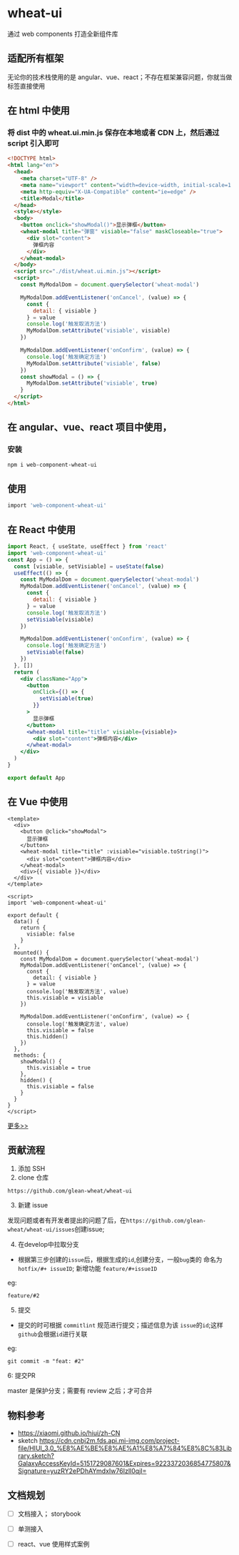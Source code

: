 # wheat-ui

通过 web components 打造全新组件库

## 适配所有框架

无论你的技术栈使用的是 angular、vue、react；不存在框架兼容问题，你就当做标签直接使用

## 在 html 中使用

### 将 dist 中的 wheat.ui.min.js 保存在本地或者 CDN 上，然后通过 script 引入即可

```html
<!DOCTYPE html>
<html lang="en">
  <head>
    <meta charset="UTF-8" />
    <meta name="viewport" content="width=device-width, initial-scale=1.0" />
    <meta http-equiv="X-UA-Compatible" content="ie=edge" />
    <title>Modal</title>
  </head>
  <style></style>
  <body>
    <button onclick="showModal()">显示弹框</button>
    <wheat-modal title="弹窗" visiable="false" maskCloseable="true">
      <div slot="content">
        弹框内容
      </div>
    </wheat-modal>
  </body>
  <script src="./dist/wheat.ui.min.js"></script>
  <script>
    const MyModalDom = document.querySelector('wheat-modal')

    MyModalDom.addEventListener('onCancel', (value) => {
      const {
        detail: { visiable }
      } = value
      console.log('触发取消方法')
      MyModalDom.setAttribute('visiable', visiable)
    })

    MyModalDom.addEventListener('onConfirm', (value) => {
      console.log('触发确定方法')
      MyModalDom.setAttribute('visiable', false)
    })
    const showModal = () => {
      MyModalDom.setAttribute('visiable', true)
    }
  </script>
</html>
```

## 在 angular、vue、react 项目中使用，

### 安装

```bash
npm i web-component-wheat-ui

```

## 使用

```bash
import 'web-component-wheat-ui'

```

## 在 React 中使用

```jsx
import React, { useState, useEffect } from 'react'
import 'web-component-wheat-ui'
const App = () => {
  const [visiable, setVisiable] = useState(false)
  useEffect(() => {
    const MyModalDom = document.querySelector('wheat-modal')
    MyModalDom.addEventListener('onCancel', (value) => {
      const {
        detail: { visiable }
      } = value
      console.log('触发取消方法')
      setVisiable(visiable)
    })

    MyModalDom.addEventListener('onConfirm', (value) => {
      console.log('触发确定方法')
      setVisiable(false)
    })
  }, [])
  return (
    <div className="App">
      <button
        onClick={() => {
          setVisiable(true)
        }}
      >
        显示弹框
      </button>
      <wheat-modal title="title" visiable={visiable}>
        <div slot="content">弹框内容</div>
      </wheat-modal>
    </div>
  )
}

export default App
```

## 在 Vue 中使用

```vue
<template>
  <div>
    <button @click="showModal">
      显示弹框
    </button>
    <wheat-modal title="title" :visiable="visiable.toString()">
      <div slot="content">弹框内容</div>
    </wheat-modal>
    <div>{{ visiable }}</div>
  </div>
</template>

<script>
import 'web-component-wheat-ui'

export default {
  data() {
    return {
      visiable: false
    }
  },
  mounted() {
    const MyModalDom = document.querySelector('wheat-modal')
    MyModalDom.addEventListener('onCancel', (value) => {
      const {
        detail: { visiable }
      } = value
      console.log('触发取消方法', value)
      this.visiable = visiable
    })

    MyModalDom.addEventListener('onConfirm', (value) => {
      console.log('触发确定方法', value)
      this.visiable = false
      this.hidden()
    })
  },
  methods: {
    showModal() {
      this.visiable = true
    },
    hidden() {
      this.visiable = false
    }
  }
}
</script>
```

[更多>>](https://github.com/glean-wheat/wheat-ui/tree/master/src)

## 贡献流程
1.  添加 SSH 
2. clone 仓库

```
https://github.com/glean-wheat/wheat-ui
```
3. 新建 issue

发现问题或者有开发者提出的问题了后，在`https://github.com/glean-wheat/wheat-ui/issues`创建issue;

4. 在develop中拉取分支

- 根据第三步创建的`issue`后，根据生成的`id`,创建分支，一般`bug`类的 命名为 `hotfix/#+ issueID`; 新增功能 `feature/#+issueID`

eg:

```
feature/#2
```

5. 提交

- 提交的时可根据 `commitlint` 规范进行提交；描述信息为该 `issue`的`id`;这样`github`会根据`id`进行关联

eg:

```
git commit -m "feat: #2"
```

6: 提交PR

master 是保护分支；需要有 review 之后；才可合并
## 物料参考

- https://xiaomi.github.io/hiui/zh-CN
- sketch https://cdn.cnbj2m.fds.api.mi-img.com/project-file/HIUI_3.0_%E8%AE%BE%E8%AE%A1%E8%A7%84%E8%8C%83Library.sketch?GalaxyAccessKeyId=5151729087601&Expires=9223372036854775807&Signature=yuzRY2ePDhAYmdxIw76IzlI0qjI=
## 文档规划

- [ ] 文档接入； storybook
- [ ] 单测接入
- [ ] react、vue 使用样式案例

